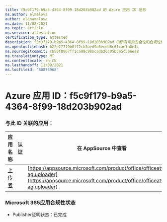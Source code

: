 ```yaml
---
title: f5c9f179-b9a5-4364-8f99-18d203b902ad 的 Azure 应用 ID 信息
ms.author: elmalova
author: elenamalova
ms.date: 11/08/2021
ms.topic: article
ms.service: attestation
certification_type: attested
description: f5c9f179-b9a5-4364-8f99-18d203b902ad 的所有可用安全性和合规性信息。
ms.openlocfilehash: b22e27719b0f72cb3aed9a8ecdd8c61cae7a0e1c
ms.sourcegitcommit: cb50f8967ff1ca98c98bcadb26c05b3a5c5a6ea8
ms.translationtype: MT
ms.contentlocale: zh-CN
ms.lasthandoff: 11/09/2021
ms.locfileid: "60873968"
---
```

# <a name="azure-app-id-f5c9f179-b9a5-4364-8f99-18d203b902ad"></a>Azure 应用 ID：f5c9f179-b9a5-4364-8f99-18d203b902ad


### <a name="apps-associated-with-this-id"></a>与此 ID 关联的应用：
| **应用名称** | **认证** | **在 AppSource 中查看** |
|--------------|---------------|-----------------------|
| [上传者](https://docs.microsoft.com/microsoft-365-app-certification/forward/officeatwork-ag.uploader) |  | [https://appsource.microsoft.com/product/office/officeatwork-ag.uploader](https://appsource.microsoft.com/product/office/officeatwork-ag.uploader) |

### <a name="microsoft-365-app-compliance-status"></a>Microsoft 365应用合规性状态
- Publisher证明状态：已完成
